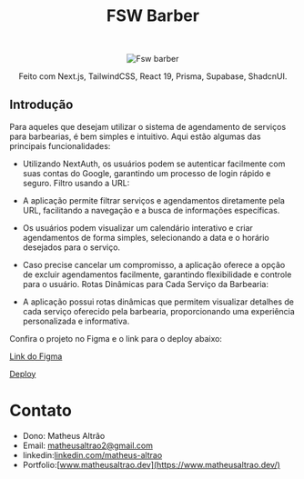 <h1 align="center"> FSW Barber </h1> <br>
<p align="center">
    <img src="https://www.google.com/url?sa=i&url=https%3A%2F%2Freactjsexample.com%2Ffsw-barber-a-barber-shop-reservation-app-using-next-js%2F&psig=AOvVaw3SSi87KxXvhx1mjO4ExTBp&ust=1722350005784000&source=images&cd=vfe&opi=89978449&ved=0CBEQjRxqFwoTCKjbkPS7zIcDFQAAAAAdAAAAABAE " alt="Fsw barber">
</p>

<p align="center">
 Feito com Next.js, TailwindCSS, React 19, Prisma, Supabase, ShadcnUI.
</p>


## Introdução

Para aqueles que desejam utilizar o sistema de agendamento de serviços para barbearias, é bem simples e intuitivo. Aqui estão algumas das principais funcionalidades:

- Utilizando NextAuth, os usuários podem se autenticar facilmente com suas contas do Google, garantindo um processo de login rápido e seguro.
Filtro usando a URL:

- A aplicação permite filtrar serviços e agendamentos diretamente pela URL, facilitando a navegação e a busca de informações específicas.

- Os usuários podem visualizar um calendário interativo e criar agendamentos de forma simples, selecionando a data e o horário desejados para o serviço.

- Caso precise cancelar um compromisso, a aplicação oferece a opção de excluir agendamentos facilmente, garantindo flexibilidade e controle para o usuário.
Rotas Dinâmicas para Cada Serviço da Barbearia:

- A aplicação possui rotas dinâmicas que permitem visualizar detalhes de cada serviço oferecido pela barbearia, proporcionando uma experiência personalizada e informativa.


Confira o projeto no Figma e o link para o deploy abaixo:

[Link do Figma]([https://lnkd.in/dd9SxQwp](https://www.figma.com/design/jMzRq8rks94mr4pKyicwCK/FSW-Barber?node-id=0-1&t=miACtnIIC6D72a2q-0))

[Deploy]([https://lnkd.in/dhF7jx-2](https://fsw-barber-lemon.vercel.app/))


# Contato

- Dono: Matheus Altrão
- Email: matheusaltrao2@gmail.com
- linkedin:[linkedin.com/matheus-altrao](https://www.linkedin.com/in/matheus-altrao/)
- Portfolio:[www.matheusaltrao.dev](https://www.matheusaltrao.dev/)
